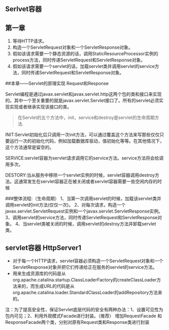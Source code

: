 ## Serlvet容器
## 第一章
1. 等待HTTP请求。
2. 构造一个ServletRequest对象和一个ServletResponse对象。
3. 假如该请求需要一个静态资源的话，调用StaticResourceProcessor实例的process方法，同时传递ServletRequest和ServletResponse对象。
4. 假如该请求需要一个servlet的话，加载servlet类并调用servlet的service方法，同时传递ServletRequest和ServletResponse对象。

##本章——Servlet的原理实现 Request和Response

Servlet编程是通过javax.servlet和javax.servlet.http这两个包的类和接口来实现的。其中一个至关重要的就是javax.servlet.Servlet接口了。所有的servlet必须实现实现或者继承实现该接口的类。

> 在Servlet的五个方法中，init，service和destroy是servlet的生命周期方法.

INIT:Servlet初始化后只调用一次init方法，可以通过覆盖这个方法来写那些仅仅只要运行一次的初始化代码，例如加载数据库驱动，值初始化等等。在其他情况下，这个方法通常是留空的。

SERVICE:servlet容器为servlet请求调用它的service方法。service方法将会给调用多次。

DESTORY:当从服务中移除一个servlet实例的时候，servlet容器调用destroy方法。这通常发生在servlet容器正在被关闭或者servlet容器需要一些空闲内存的时候

###整体流程:（生命周期）
1、当第一次调用servlet的时候，加载该servlet类并调用servlet的init方法(仅仅一次)。
2、对每次请求，构造一个javax.servlet.ServletRequest实例和一个javax.servlet.ServletResponse实例。
3、调用servlet的service方法，同时传递ServletRequest和ServletResponse对象。
4、当servlet类被关闭的时候，调用servlet的destroy方法并卸载servlet类。

## servlet容器 HttpServer1

- 对于每一个HTTP请求，servlet容器必须构造一个ServletRequest对象和一个ServletResponse对象并把它们传递给正在服务的servlet的service方法。
- 用来生成资源库的代码是从org.apache.catalina.startup.ClassLoaderFactory的createClassLoader方法来的，而生成URL的代码是从org.apache.catalina.loader.StandardClassLoader的addRepository方法来的。

注：为了提高安全性，保证Servlet底层代码的安全有两种办法：1、设置可见性为包内可见；2、利用外观模式Facade进行封装。（推荐） 增加RequestFacade 和 ResponseFacade两个类，分别对原有Request类和Response类进行封装